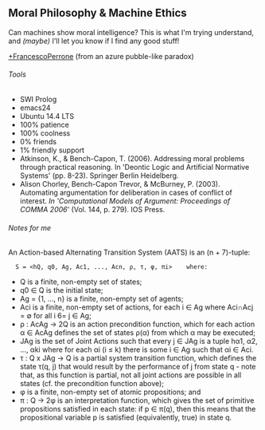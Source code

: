 ## Moral Philosophy & Machine Ethics

Can machines show moral intelligence?
This is what I'm trying understand, and _(maybe)_ I'll let you know if I find any good stuff!

<a href="https://plus.google.com/+FrancescoPerrone"
rel="publisher">+FrancescoPerrone</a> (from an azure pubble-like paradox)

###### Tools
* SWI Prolog
* emacs24
* Ubuntu 14.4 LTS
* 100% patience
* 100% coolness
* 0% friends
* 1% friendly support
* Atkinson, K., & Bench-Capon, T. (2006). Addressing moral problems through practical reasoning. In 'Deontic Logic and Artificial Normative Systems' (pp. 8-23). Springer Berlin Heidelberg.
* Alison Chorley, Bench-Capon Trevor, & McBurney, P. (2003). Automating
argumentation for deliberation in cases of conflict of interest. 
_In 'Computational Models of Argument: Proceedings of COMMA 2006_'
(Vol. 144, p. 279). IOS Press.

###### Notes for me

An Action-based Alternating Transition System (AATS) is an (n +
7)-tuple:
```logic
  S = <hQ, q0, Ag, Ac1, ..., Acn, ρ, τ, φ, πi>    where:
```
* Q is a finite, non-empty set of states;
* q0 ∈ Q is the initial state;
* Ag = {1, ..., n} is a finite, non-empty set of agents;
* Aci is a finite, non-empty set of actions, for each i ∈ Ag where Aci∩Acj = ∅
for all i 6= j ∈ Ag;
* ρ : AcAg → 2Q is an action precondition function, which for each action
α ∈ AcAg defines the set of states ρ(α) from which α may be executed;
* JAg is the set of Joint Actions such that every j ∈ JAg is a tuple
hα1, α2, ..., αki where for each αi (i ≤ k) there is some i ∈ Ag such that
αi ∈ Aci.
* τ : Q x JAg → Q is a partial system transition function, which defines the
state τ(q, j) that would result by the performance of j from state q - note
that, as this function is partial, not all joint actions are possible in all states (cf. the precondition function above);
* φ is a finite, non-empty set of atomic propositions; and
* π : Q → 2φ is an interpretation function, which gives the set of primitive
propositions satisfied in each state: if p ∈ π(q), then this means that the
propositional variable p is satisfied (equivalently, true) in state q.
